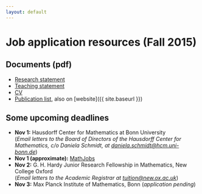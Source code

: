 ```yaml
---
layout: default
---
```


# Job application resources (Fall 2015)

## Documents (pdf)

* [Research statement](bapat-rs.pdf)
* [Teaching statement](bapat-ts.pdf)
* [CV](bapat-cv.pdf)
* [Publication list](bapat-pl.pdf), also on [website]({{ site.baseurl }})

## Some upcoming deadlines
* **Nov 1:** Hausdorff Center for Mathematics at Bonn University  
(_Email letters to the Board of Directors of the Hausdorff Center for Mathematics, c/o Daniela Schmidt, at [daniela.schmidt@hcm.uni-bonn.de](mailto:daniela.schmidt@hcm.uni-bonn.de)_)
* **Nov 1 (approximate):** [MathJobs](https://www.mathjobs.org/)
* **Nov 2:** G. H. Hardy Junior Research Fellowship in Mathematics, New College Oxford  
(_Email letters to the Academic Registrar at [tuition@new.ox.ac.uk](mailto:tuition@new.ox.ac.uk)_)
* **Nov 3:** Max Planck Institute of Mathematics, Bonn (_application pending_)
